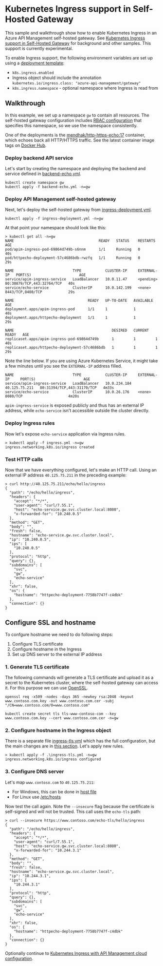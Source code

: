 # Kubernetes Ingress support in Self-Hosted Gateway

This sample and walkthrough show how to enable Kubernetes Ingress in an Azure API Management self-hosted gateway. See [Kubernetes Ingress support in Self-Hosted Gateway](https://github.com/Azure/api-management-self-hosted-gateway-ingress) for background and other samples. This support is currently experimental.

To enable Ingress support, the following environment variables are set up using a [deployment template](ingress-deployment.yml#L29-L34):

- `k8s.ingress.enabled` 
- Ingress object should include the annotation `kubernetes.io/ingress.class: "azure-api-management/gateway"`
- `k8s.ingress.namespace` - optional namespace where Ingress is read from

## Walkthrough
In this example, we set up a namespace `gw` to contain all resources. The self-hosted gateway configuration includes [RBAC configuration](ingress-deployment.yml#L54) that specifies this namespace, so we use the namespace consistently.

One of the deployments is the [mendhak/http-https-echo:17](https://github.com/mendhak/docker-http-https-echo) container, which echoes back all HTTP/HTTPS traffic. See the latest container image tags on [Docker Hub](https://hub.docker.com/r/mendhak/http-https-echo/tags?page=1&ordering=last_updated).

### Deploy backend API service 
Let's start by creating the namespace and deploying the backend and service defined in [backend-echo.yml](backend-echo.yml).

```
kubectl create namespace gw
kubectl apply -f backend-echo.yml -n=gw
```

### Deploy API Management self-hosted gateway
Next, let's deploy the self-hosted gateway from [ingress-deployment.yml](ingress-deployment.yml).

```
kubectl apply -f ingress-deployment.yml -n=gw
```

At that point your namespace should look like this:

```
> kubectl get all -n=gw
NAME                                       READY   STATUS    RESTARTS   AGE
pod/apim-ingress-pod-69864d749b-s6nnm      1/1     Running   0          40s
pod/httpecho-deployment-57c4686bdb-rwzfq   1/1     Running   0          29s

NAME                           TYPE           CLUSTER-IP     EXTERNAL-IP   PORT(S)                      AGE
service/apim-ingress-service   LoadBalancer   10.0.11.47     <pending>     80:30879/TCP,443:32764/TCP   40s
service/echo-service           ClusterIP      10.0.142.199   <none>        8443/TCP,8480/TCP            29s

NAME                                  READY   UP-TO-DATE   AVAILABLE   AGE
deployment.apps/apim-ingress-pod      1/1     1            1           40s
deployment.apps/httpecho-deployment   1/1     1            1           29s

NAME                                             DESIRED   CURRENT   READY   AGE
replicaset.apps/apim-ingress-pod-69864d749b      1         1         1       40s
replicaset.apps/httpecho-deployment-57c4686bdb   1         1         1       29s
```

Note the line below. If you are using Azure Kubernetes Service, it might take a few minutes until you see the `EXTERNAL-IP` address filled.
```
NAME                           TYPE           CLUSTER-IP     EXTERNAL-IP     PORT(S)                      AGE
service/apim-ingress-service   LoadBalancer   10.0.234.184   40.125.75.211   80:31394/TCP,443:31170/TCP   4m33s
service/echo-service           ClusterIP      10.0.26.176    <none>          8080/TCP                     4m20s
```
`apim-ingress-service` is exposed publicly and thus has an external IP address, while `echo-service` isn't accessible outside the cluster directly.

### Deploy Ingress rules
Now let's expose `echo-service` application via Ingress rules.
```
> kubectl apply -f ingress.yml -n=gw
ingress.networking.k8s.io/ingress created
```

### Test HTTP calls
Now that we have everything configured, let's make an HTTP call. Using an external IP address `40.125.75.211` in the preceding example:
```
> curl http://40.125.75.211/echo/hello/ingress   
{
  "path": "/echo/hello/ingress",
  "headers": {
    "accept": "*/*",
    "user-agent": "curl/7.55.1",
    "host": "echo-service.gw.svc.cluster.local:8080",
    "x-forwarded-for": "10.240.0.5"
  },
  "method": "GET",
  "body": "",
  "fresh": false,
  "hostname": "echo-service.gw.svc.cluster.local",   
  "ip": "10.240.0.5",
  "ips": [
    "10.240.0.5"
  ],
  "protocol": "http",
  "query": {},
  "subdomains": [
    "svc",
    "gw",
    "echo-service"
  ],
  "xhr": false,
  "os": {
    "hostname": "httpecho-deployment-7758b7747f-c4dbk"
  },
  "connection": {}
}
```

## Configure SSL and hostname
To confgure hostname we need to do following steps:
1. Configure TLS certificate 
1. Configure hostname in the Ingress
1. Set up DNS server to the external IP address

### 1. Generate TLS certificate
The following commands will generate a TLS certificate and upload it as a secret to the Kubernetes cluster, where the self-hosted gateway can access it. For this purpose we can use [OpenSSL](https://github.com/openssl/openssl#download).

```
openssl req -x509 -nodes -days 365 -newkey rsa:2048 -keyout www.contoso.com.key -out www.contoso.com.cer -subj "/CN=www.contoso.com/O=www.contoso.com"

kubectl create secret tls tls-www-contoso-com --key www.contoso.com.key --cert www.contoso.com.cer -n=gw
``` 

### 2. Configure hostname in the Ingress object
There is a separate file [ingress-tls.yml](ingress-tls.yml) which has the full configuration, but the main changes are in [this section](ingress-tls.yml#L9-L12). Let's apply new rules.

```
> kubectl apply -f .\ingress-tls.yml -n=gw
ingress.networking.k8s.io/ingress configured
```

### 3. Configure DNS server
Let's map `www.contoso.com` to `40.125.75.211`:
- For Windows, this can be done in [host file](https://gist.github.com/zenorocha/18b10a14b2deb214dc4ce43a2d2e2992) 
- For Linux use  [/etc/hosts](https://linuxize.com/post/how-to-edit-your-hosts-file) 

Now test the call again. Note the `--insecure` flag because the certificate is self-signed and will not be trusted. This call uses the `echo-tls` path:
```
> curl --insecure https://www.contoso.com/echo-tls/hello/ingress    
{
  "path": "/echo/hello/ingress",
  "headers": {
    "accept": "*/*",
    "user-agent": "curl/7.55.1",
    "host": "echo-service.gw.svc.cluster.local:8080",
    "x-forwarded-for": "10.244.3.1"
  },
  "method": "GET",
  "body": "",
  "fresh": false,
  "hostname": "echo-service.gw.svc.cluster.local",
  "ip": "10.244.3.1",
  "ips": [
    "10.244.3.1"
  ],
  "protocol": "http",
  "query": {},
  "subdomains": [
    "svc",
    "gw",
    "echo-service"
  ],
  "xhr": false,
  "os": {
    "hostname": "httpecho-deployment-7758b7747f-c4dbk"
  },
  "connection": {}
}
```

Optionally continue to [Kubernetes Ingress with API Management cloud configuration](../Ingress%2BCloud).